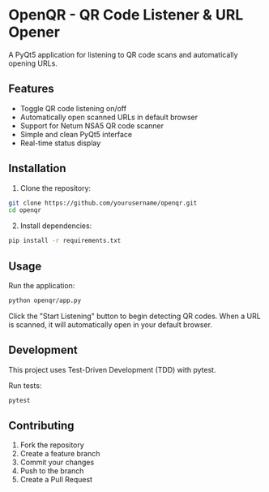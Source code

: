 # OpenQR - QR Code Listener & URL Opener

A PyQt5 application for listening to QR code scans and automatically opening URLs.

## Features

- Toggle QR code listening on/off
- Automatically open scanned URLs in default browser
- Support for Netum NSA5 QR code scanner
- Simple and clean PyQt5 interface
- Real-time status display

## Installation

1. Clone the repository:
```bash
git clone https://github.com/yourusername/openqr.git
cd openqr
```

2. Install dependencies:
```bash
pip install -r requirements.txt
```

## Usage

Run the application:
```bash
python openqr/app.py
```

Click the "Start Listening" button to begin detecting QR codes. When a URL is scanned, it will automatically open in your default browser.

## Development

This project uses Test-Driven Development (TDD) with pytest.

Run tests:
```bash
pytest
```

## Contributing

1. Fork the repository
2. Create a feature branch
3. Commit your changes
4. Push to the branch
5. Create a Pull Request

